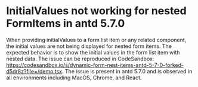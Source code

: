 # InitialValues not working for nested FormItems in antd 5.7.0

When providing initialValues to a form list item or any related component, the initial values are not being displayed for nested form items. The expected behavior is to show the initial values in the form list item with nested data. The issue can be reproduced in CodeSandbox: <https://codesandbox.io/s/dynamic-form-nest-items-antd-5-7-0-forked-d5dr8z?file=/demo.tsx>. The issue is present in antd 5.7.0 and is observed in all environments including MacOS, Chrome, and React.
